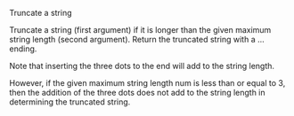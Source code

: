 Truncate a string 

Truncate a string (first argument) if it is longer 
than the given maximum string length (second argument). 
Return the truncated string with a ... ending.

Note that inserting the three dots to the end will 
add to the string length.

However, if the given maximum string length num 
is less than or equal to 3, then the addition of 
the three dots does not add to the string length 
in determining the truncated string.